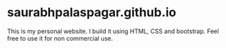 # saurabhpalaspagar.github.io
This is my personal website. I build it using HTML, CSS and bootstrap. 
Feel free to use it for non commercial use.
